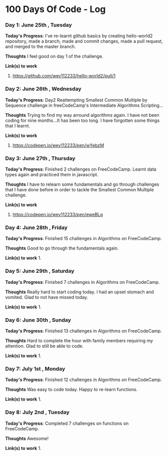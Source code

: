 # 100 Days Of Code - Log

### Day 1: June 25th , Tuesday

**Today's Progress**: I've re-learnt github basics by creating hello-world2 repository, made a branch, made and commit changes, made a pull request, and merged to the master branch.

**Thoughts** I feel good on day 1 of the challenge.

**Link(s) to work**
1. https://github.com/wev112233/hello-world2/pull/1

### Day 2: June 26th , Wednesday

**Today's Progress**: Day2 Reattempting Smallest Common Multiple by Sequence challenge in freeCodeCamp's Intermediate Algorithms Scripting...

**Thoughts** Trying to find my way arround algorithms again. I have not been coding for nine months...It has been too long. I have forgotten some things that I learnt. 

**Link(s) to work**
1. https://codepen.io/wev112233/pen/wYebzM

### Day 3: June 27th , Thursday

**Today's Progress**: Finished 2 challenges on FreeCodeCamp. Learnt data types again and practiced them in javascript.

**Thoughts** I have to relearn some fundamentals and go through challenges that I have done before in order to tackle the Smallest Common Multiple challenge.

**Link(s) to work**
1. https://codepen.io/wev112233/pen/eweBLq

### Day 4: June 28th , Friday

**Today's Progress**: Finished 15 challenges in Algorithms on FreeCodeCamp. 

**Thoughts** Good to go through the fundamentals again.

**Link(s) to work**
1. 

### Day 5: June 29th , Saturday

**Today's Progress**: Finished 7 challenges in Algorithms on FreeCodeCamp. 

**Thoughts** Really hard to start coding today. I had an upset stomach and vomited. Glad to not have missed today.

**Link(s) to work**
1. 

### Day 6: June 30th , Sunday

**Today's Progress**: Finished 13 challenges in Algorithms on FreeCodeCamp. 

**Thoughts** Hard to complete the hour with family members requiring my attention. Glad to still be able to code.

**Link(s) to work**
1. 

### Day 7: July 1st , Monday

**Today's Progress**: Finished 12 challenges in Algorithms on FreeCodeCamp. 

**Thoughts** Was easy to code today. Happy to re-learn functions.

**Link(s) to work**
1. 

### Day 8: July 2nd , Tuesday

**Today's Progress**: Completed 7 challenges on functions on FreeCodeCamp. 

**Thoughts** Awesome!

**Link(s) to work**
1. 
